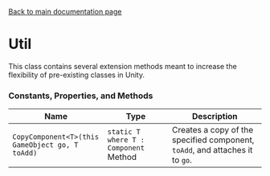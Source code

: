 [Back to main documentation page](https://github.com/mlaikhram/Unity-Common-Scripts/blob/master/Documentation~/Common.md)

# Util
This class contains several extension methods meant to increase the flexibility of pre-existing classes in Unity.

### Constants, Properties, and Methods
Name | Type | Description
-----|------|------------
`CopyComponent<T>(this GameObject go, T toAdd)` | `static T where T : Component` Method | Creates a copy of the specified component, `toAdd`, and attaches it to `go`.
